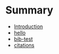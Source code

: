 # Summary

* [Introduction](README.md)
* [hello](hello.md)
* [bib-test](bib-test.md)
* [citations](citations.md)

